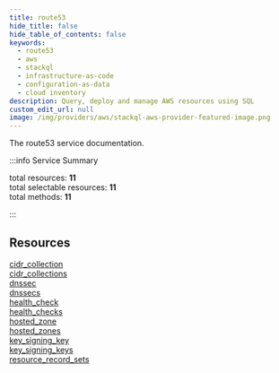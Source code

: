 ```yaml
---
title: route53
hide_title: false
hide_table_of_contents: false
keywords:
  - route53
  - aws
  - stackql
  - infrastructure-as-code
  - configuration-as-data
  - cloud inventory
description: Query, deploy and manage AWS resources using SQL
custom_edit_url: null
image: /img/providers/aws/stackql-aws-provider-featured-image.png
---
```


The route53 service documentation.

:::info Service Summary

<div class="row">
<div class="providerDocColumn">
<span>total resources:&nbsp;<b>11</b></span><br />
<span>total selectable resources:&nbsp;<b>11</b></span><br />
<span>total methods:&nbsp;<b>11</b></span><br />
</div>
</div>

:::

## Resources
<div class="row">
<div class="providerDocColumn">
<a href="/providers/aws/route53/cidr_collection/">cidr_collection</a><br />
<a href="/providers/aws/route53/cidr_collections/">cidr_collections</a><br />
<a href="/providers/aws/route53/dnssec/">dnssec</a><br />
<a href="/providers/aws/route53/dnssecs/">dnssecs</a><br />
<a href="/providers/aws/route53/health_check/">health_check</a><br />
<a href="/providers/aws/route53/health_checks/">health_checks</a>
</div>
<div class="providerDocColumn">
<a href="/providers/aws/route53/hosted_zone/">hosted_zone</a><br />
<a href="/providers/aws/route53/hosted_zones/">hosted_zones</a><br />
<a href="/providers/aws/route53/key_signing_key/">key_signing_key</a><br />
<a href="/providers/aws/route53/key_signing_keys/">key_signing_keys</a><br />
<a href="/providers/aws/route53/resource_record_sets/">resource_record_sets</a>
</div>
</div>